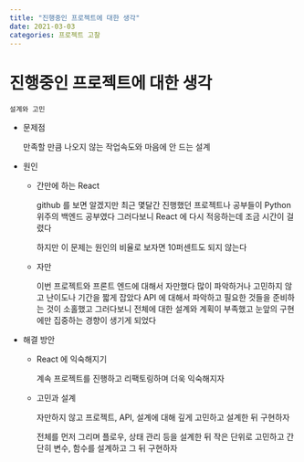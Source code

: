 ```yaml
---
title: "진행중인 프로젝트에 대한 생각"
date: 2021-03-03
categories: 프로젝트 고찰
---
```


# 진행중인 프로젝트에 대한 생각

    설계와 고민

- 문제점

  만족할 만큼 나오지 않는 작업속도와 마음에 안 드는 설계

- 원인

  - 간만에 하는 React

    github 를 보면 알겠지만 최근 몇달간 진행했던 프로젝트나 공부들이 Python 위주의 백엔드 공부였다
    그러다보니 React 에 다시 적응하는데 조금 시간이 걸렸다

    하지만 이 문제는 원인의 비율로 보자면 10퍼센트도 되지 않는다

  - 자만

    이번 프로젝트와 프론트 엔드에 대해서 자만했다
    많이 파악하거나 고민하지 않고 난이도나 기간을 짧게 잡았다
    API 에 대해서 파악하고 필요한 것들을 준비하는 것이 소홀했고 그러다보니 전체에 대한 설계와 계획이 부족했고 눈앞의 구현에만 집중하는 경향이 생기게 되었다

- 해결 방안

  - React 에 익숙해지기

    계속 프로젝트를 진행하고 리팩토링하며 더욱 익숙해지자

  - 고민과 설계

    자만하지 않고 프로젝트, API, 설계에 대해 깊게 고민하고 설계한 뒤 구현하자

    전체를 먼저 그리며 플로우, 상태 관리 등을 설계한 뒤 작은 단위로 고민하고 간단히 변수, 함수를 설계하고 그 뒤 구현하자
